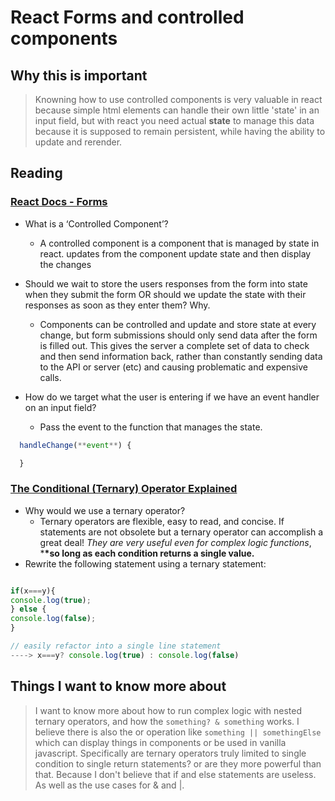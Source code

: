 # React Forms and controlled components

## Why this is important

> Knowning how to use controlled components is very valuable in react because simple html elements can handle their own little 'state' in an input field, but with react you need actual **state** to manage this data because it is supposed to remain persistent, while having the ability to update and rerender.

## Reading

### [React Docs - Forms](https://reactjs.org/docs/forms.html)

- What is a ‘Controlled Component’?

  - A controlled component is a component that is managed by state in react.
    updates from the component update state and then display the changes

- Should we wait to store the users responses from the form into state when they submit the form OR should we update the state with their responses as soon as they enter them? Why.

  - Components can be controlled and update and store state at every change, but form submissions should only send data after the form is filled out. This gives the server a complete set of data to check and then send information back, rather than constantly sending data to the API or server (etc) and causing problematic and expensive calls.

- How do we target what the user is entering if we have an event handler on an input field?
  - Pass the event to the function that manages the state.

```javascript
  handleChange(**event**) {

  }
```

### [The Conditional (Ternary) Operator Explained](https://codeburst.io/javascript-the-conditional-ternary-operator-explained-cac7218beeff)

- Why would we use a ternary operator?
  - Ternary operators are flexible, easy to read, and concise. If statements are not obsolete but a ternary operator can accomplish a great deal! _They are very useful even for complex logic functions_, \***\*so long as each condition returns a single value.**
- Rewrite the following statement using a ternary statement:

```javascript

if(x===y){
console.log(true);
} else {
console.log(false);
}

// easily refactor into a single line statement
----> x===y? console.log(true) : console.log(false)

```

## Things I want to know more about

> I want to know more about how to run complex logic with nested ternary operators, and how the `something? & something` works. I believe there is also the or operation like `something || somethingElse` which can display things in components or be used in vanilla javascript.
> Specifically are ternary operators truly limited to single condition to single return statements? or are they more powerful than that. Because I don't believe that if and else statements are useless. As well as the use cases for & and |.
